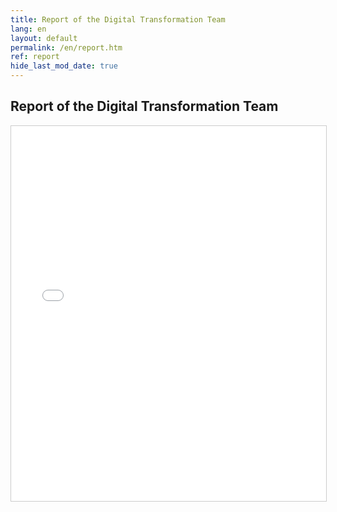 ```yaml
---
title: Report of the Digital Transformation Team
lang: en
layout: default
permalink: /en/report.htm
ref: report
hide_last_mod_date: true
---
```


## Report of the Digital Transformation Team

<iframe src="//www.slideshare.net/slideshow/embed_code/key/518HgsPiSUSmMD" width="100%" height="600" frameborder="0" marginwidth="0" marginheight="0" scrolling="no" style="border:1px solid #CCC; border-width:1px; margin-bottom:5px; max-width: 100%;" allowfullscreen> </iframe> 